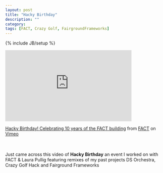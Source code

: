```yaml
---
layout: post
title: "Hacky Birthday"
description: ""
category: 
tags: [FACT, Crazy Golf, FairgroundFrameworks]
---
```

{% include JB/setup %}

<iframe src="https://player.vimeo.com/video/62172831" width="400" height="225" frameborder="0" webkitallowfullscreen mozallowfullscreen allowfullscreen></iframe> <p><a href="https://vimeo.com/62172831">Hacky Birthday! Celebrating 10 years of the FACT building</a> from <a href="https://vimeo.com/factliverpool">FACT</a> on <a href="https://vimeo.com">Vimeo</a><br><br><br>

Just came across this video of <strong>Hacky Birthday</strong> an event I worked on with FACT & Laura Pullig featuring remixes of my past projects DS Orchestra, Crazy Golf Hack and Fairground Frameworks

